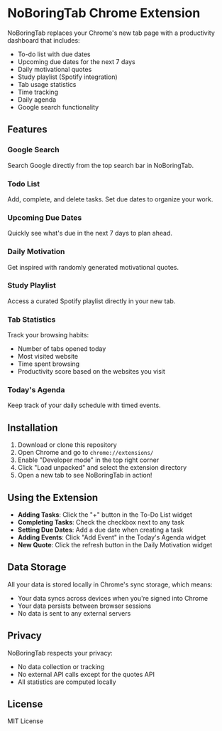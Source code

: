 # NoBoringTab Chrome Extension

NoBoringTab replaces your Chrome's new tab page with a productivity dashboard that includes:

- To-do list with due dates
- Upcoming due dates for the next 7 days
- Daily motivational quotes
- Study playlist (Spotify integration)
- Tab usage statistics
- Time tracking
- Daily agenda
- Google search functionality

## Features

### Google Search

Search Google directly from the top search bar in NoBoringTab.

### Todo List

Add, complete, and delete tasks. Set due dates to organize your work.

### Upcoming Due Dates

Quickly see what's due in the next 7 days to plan ahead.

### Daily Motivation

Get inspired with randomly generated motivational quotes.

### Study Playlist

Access a curated Spotify playlist directly in your new tab.

### Tab Statistics

Track your browsing habits:

- Number of tabs opened today
- Most visited website
- Time spent browsing
- Productivity score based on the websites you visit

### Today's Agenda

Keep track of your daily schedule with timed events.

## Installation

1. Download or clone this repository
2. Open Chrome and go to `chrome://extensions/`
3. Enable "Developer mode" in the top right corner
4. Click "Load unpacked" and select the extension directory
5. Open a new tab to see NoBoringTab in action!

## Using the Extension

- **Adding Tasks**: Click the "+" button in the To-Do List widget
- **Completing Tasks**: Check the checkbox next to any task
- **Setting Due Dates**: Add a due date when creating a task
- **Adding Events**: Click "Add Event" in the Today's Agenda widget
- **New Quote**: Click the refresh button in the Daily Motivation widget

## Data Storage

All your data is stored locally in Chrome's sync storage, which means:

- Your data syncs across devices when you're signed into Chrome
- Your data persists between browser sessions
- No data is sent to any external servers

## Privacy

NoBoringTab respects your privacy:

- No data collection or tracking
- No external API calls except for the quotes API
- All statistics are computed locally

## License

MIT License
